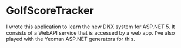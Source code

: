 # GolfScoreTracker
I wrote this application to learn the new DNX system for ASP.NET 5.  It consists of a WebAPI service that is accessed by a web app.  I've also played with the Yeoman ASP.NET generators for this.
